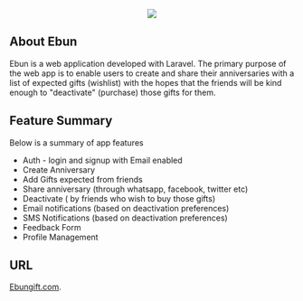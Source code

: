<p align="center"><img src="http://ebungift.com/img/logo.png"></p>


## About Ebun

Ebun is a web application developed with Laravel. The primary purpose of the web app is to enable users to create and share their anniversaries with a list of expected gifts (wishlist) with the hopes that the friends will be kind enough to "deactivate" (purchase) those gifts for them.

## Feature Summary

Below is a summary of app features

- Auth - login and signup with Email enabled
- Create Anniversary
- Add Gifts expected from friends
- Share anniversary (through whatsapp, facebook, twitter etc)
- Deactivate ( by friends who wish to buy those gifts)
- Email notifications (based on deactivation preferences)
- SMS Notifications (based on deactivation preferences)
- Feedback Form
- Profile Management



## URL

[Ebungift.com](http://ebungift.com).
